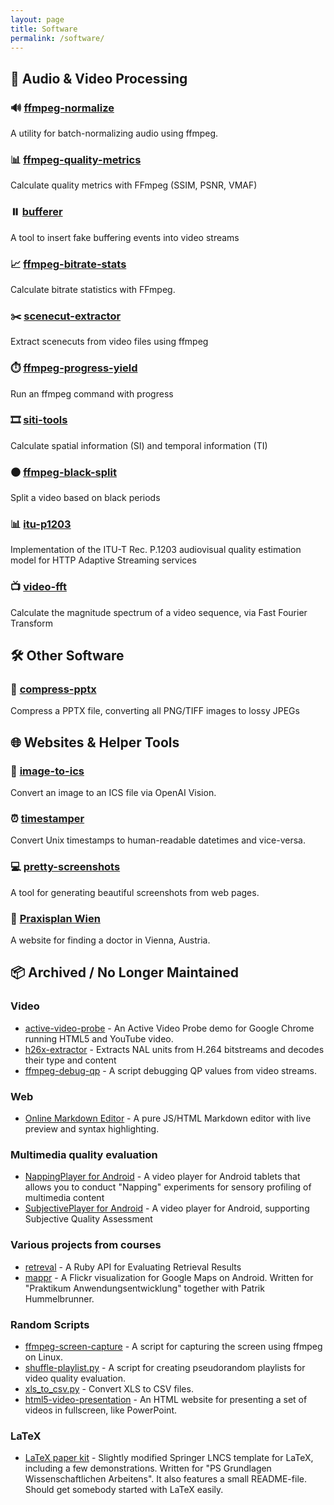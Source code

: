 ```yaml
---
layout: page
title: Software
permalink: /software/
---
```


<div class="content-card fade-in-up">
<h2>🎵 Audio & Video Processing</h2>

<div class="software-grid">
<div class="software-item">
<h3>🔊 <a href="https://github.com/slhck/ffmpeg-normalize">ffmpeg-normalize</a></h3>
<p>A utility for batch-normalizing audio using ffmpeg.</p>
</div>

<div class="software-item">
<h3>📊 <a href="https://github.com/slhck/ffmpeg-quality-metrics">ffmpeg-quality-metrics</a></h3>
<p>Calculate quality metrics with FFmpeg (SSIM, PSNR, VMAF)</p>
</div>

<div class="software-item">
<h3>⏸️ <a href="https://github.com/slhck/bufferer">bufferer</a></h3>
<p>A tool to insert fake buffering events into video streams</p>
</div>

<div class="software-item">
<h3>📈 <a href="https://github.com/slhck/ffmpeg-bitrate-stats">ffmpeg-bitrate-stats</a></h3>
<p>Calculate bitrate statistics with FFmpeg.</p>
</div>

<div class="software-item">
<h3>✂️ <a href="https://github.com/slhck/scenecut-extractor">scenecut-extractor</a></h3>
<p>Extract scenecuts from video files using ffmpeg</p>
</div>

<div class="software-item">
<h3>⏱️ <a href="https://github.com/slhck/ffmpeg-progress-yield">ffmpeg-progress-yield</a></h3>
<p>Run an ffmpeg command with progress</p>
</div>

<div class="software-item">
<h3>🎞️ <a href="https://github.com/vqeg/siti-tools">siti-tools</a></h3>
<p>Calculate spatial information (SI) and temporal information (TI)</p>
</div>

<div class="software-item">
<h3>⚫ <a href="https://github.com/slhck/ffmpeg-black-split">ffmpeg-black-split</a></h3>
<p>Split a video based on black periods</p>
</div>

<div class="software-item">
<h3>📊 <a href="https://github.com/itu-p1203/itu-p1203">itu-p1203</a></h3>
<p>Implementation of the ITU-T Rec. P.1203 audiovisual quality estimation model for HTTP Adaptive Streaming services</p>
</div>

<div class="software-item">
<h3>📺 <a href="https://github.com/slhck/video-fft">video-fft</a></h3>
<p>Calculate the magnitude spectrum of a video sequence, via Fast Fourier Transform</p>
</div>
</div>
</div>

<div class="content-card fade-in-up">
<h2>🛠️ Other Software</h2>

<div class="software-grid">
<div class="software-item">
<h3>📄 <a href="https://github.com/slhck/compress-pptx">compress-pptx</a></h3>
<p>Compress a PPTX file, converting all PNG/TIFF images to lossy JPEGs</p>
</div>
</div>
</div>

<div class="content-card fade-in-up">
<h2>🌐 Websites & Helper Tools</h2>

<div class="software-grid">
<div class="software-item">
<h3>📅 <a href="https://slhck.info/image-to-ics/">image-to-ics</a></h3>
<p>Convert an image to an ICS file via OpenAI Vision.</p>
</div>

<div class="software-item">
<h3>⏰ <a href="https://slhck.info/timestamper/">timestamper</a></h3>
<p>Convert Unix timestamps to human-readable datetimes and vice-versa.</p>
</div>

<div class="software-item">
<h3>💻 <a href="https://slhck.info/pretty-screenshots/">pretty-screenshots</a></h3>
<p>A tool for generating beautiful screenshots from web pages.</p>
</div>

<div class="software-item">
<h3>🏥 <a href="https://slhck.info/praxisplan-wien/">Praxisplan Wien</a></h3>
<p>A website for finding a doctor in Vienna, Austria.</p>
</div>
</div>
</div>
<div class="content-card fade-in-up">
<h2>📦 Archived / No Longer Maintained</h2>

<h3>Video</h3>

<ul>
<li><a href="https://github.com/slhck/active-video-probe">active-video-probe</a> - An Active Video Probe demo for Google Chrome running HTML5 and YouTube video.</li>
<li><a href="https://github.com/slhck/h26x-extractor">h26x-extractor</a> - Extracts NAL units from H.264 bitstreams and decodes their type and content</li>
<li><a href="https://github.com/slhck/ffmpeg-debug-qp">ffmpeg-debug-qp</a> - A script debugging QP values from video streams.</li>
</ul>

<h3>Web</h3>

<ul>
<li><a href="/markdown">Online Markdown Editor</a> - A pure JS/HTML Markdown editor with live preview and syntax highlighting.</li>
</ul>

<h3>Multimedia quality evaluation</h3>

<ul>
<li><a href="https://github.com/slhck/napping-player">NappingPlayer for Android</a> - A video player for Android tablets that allows you to conduct "Napping" experiments for sensory profiling of multimedia content</li>
<li><a href="https://github.com/slhck/SubjectivePlayer">SubjectivePlayer for Android</a> - A video player for Android, supporting Subjective Quality Assessment</li>
</ul>

<h3>Various projects from courses</h3>

<ul>
<li><a href="http://github.com/slhck/retreval">retreval</a> - A Ruby API for Evaluating Retrieval Results</li>
<li><a href="http://code.google.com/p/mappr">mappr</a> - A Flickr visualization for Google Maps on Android. Written for "Praktikum Anwendungsentwicklung" together with Patrik Hummelbrunner.</li>
</ul>

<h3>Random Scripts</h3>

<ul>
<li><a href="https://github.com/slhck/ffmpeg-screen-capture">ffmpeg-screen-capture</a> - A script for capturing the screen using ffmpeg on Linux.</li>
<li><a href="https://gist.github.com/slhck/a88d3ff46d782bb77db21618fc438fdf">shuffle-playlist.py</a> - A script for creating pseudorandom playlists for video quality evaluation.</li>
<li><a href="https://gist.github.com/slhck/c34b1b1f2a944e53be2ade4712b7e762">xls_to_csv.py</a> - Convert XLS to CSV files.</li>
<li><a href="https://gist.github.com/slhck/5ca8205aa93e378edb38">html5-video-presentation</a> - An HTML website for presenting a set of videos in fullscreen, like PowerPoint.</li>
</ul>

<h3>LaTeX</h3>

<ul>
<li><a href="scripts/pa.wgi-paperkit.zip">LaTeX paper kit</a> - Slightly modified Springer LNCS template for LaTeX, including a few demonstrations. Written for "PS Grundlagen Wissenschaftlichen Arbeitens". It also features a small README-file. Should get somebody started with LaTeX easily.</li>
</ul>
</div>
